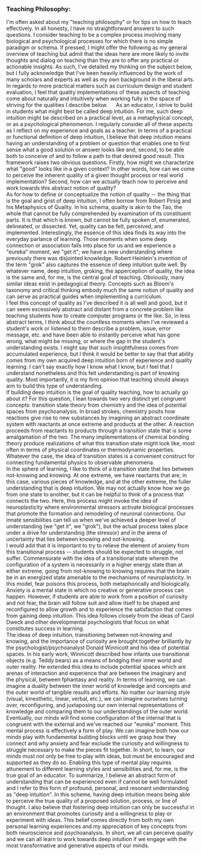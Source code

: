 ### Teaching Philosophy:  
I'm often asked about my "teaching philosophy" or for tips on how to teach effectively.  In all honesty, I have no straightforward answers to such questions.  I consider teaching to be a complex process involving many biological and psychological processes for which there is no simple paradigm or schema.  If pressed, I might offer the following as my general overview of teaching but admit that the ideas here are more likely to invite thoughts and dialog on teaching than they are to offer any practical or actionable insights.  As such, I've detailed my thinking on the subject below, but I fully acknowledge that I've been heavily influenced by the work of many scholars and experts as well as my own background in the liberal arts.  In regards to more practical matters such as curriculum design and student evaluation, I feel that quality implementations of these aspects of teaching come about naturally and intuitively when working fully in the space of striving for the qualities I describe below.
&emsp; As an educator, I strive to build in students what might best be called deep intuition.  For me, such deep intuition might be described on a practical level, as a metaphysical concept, or as a psychological phenomenon.  I regularly consider all of these aspects as I reflect on my experience and goals as a teacher.  In terms of a practical or functional definition of deep intuition, I believe that deep intuition means having an understanding of a problem or question that enables one to first sense what a good solution or answer looks like and, second, to be able both to conceive of and to follow a path to that desired good result.  This framework raises two obvious questions.  Firstly, how might we characterize what "good" looks like in a given context?  In other words, how can we come to perceive the inherent quality of a given thought process or real world implementation?  Second, how can we actually teach now to perceive and work towards this abstract notion of quality?  
    As for how to define or conceptualize the notion of quality -- the thing that is the goal and grist of deep intuition, I often borrow from Robert Pirsig and his Metaphysics of Quality.  In his schema, quality is akin to the Tao, the whole that cannot be fully comprehended by examination of its constituent parts.  It is that which is known, but cannot be fully spoken of, enumerated, delineated, or dissected.  Yet, quality can be felt, perceived, and implemented.  Interestingly, the essence of this idea finds its way into the everyday parlance of learning.  Those moments when some deep connection or association falls into place for us and we experience a "eureka" moment, we "get it"; we have a new understanding where previously there was disjointed knowledge.  Robert Heinlein's invention of the term "grok" also captures the essence of deep intuition quite well.  By whatever name, deep intuition, groking, the apperception of quality, the idea is the same and, for me, is the central goal of teaching.  Obviously, many similar ideas exist in pedagogical theory.  Concepts such as Bloom's taxonomy and critical thinking embody much the same notion of quality and can serve as practical guides when implementing a curriculum.  
    I feel this concept of quality as I've described it is all well and good, but it can seem excessively abstract and distant from a concrete problem like teaching students how to create computer programs or the like.  So, in less abstract terms, I think about the countless moments when I've reviewed a student's work or listened to them describe a problem, issue, error message, etc. and have been able to instantly perceive what has gone wrong, what might be missing, or where the gap in the student's understanding exists.  I might say that such insightfulness comes from accumulated experience, but I think it would be better to say that that ability comes from my own acquired deep intuition born of experience and quality learning.  I can't say exactly how I know what I know, but I feel that I understand nonetheless and this felt understanding is part of knowing quality.  Most importantly, it is my firm opinion that teaching should always aim to build this type of understanding.  
    If building deep intuition is the goal of quality teaching, how to actually go about it?  For this question, I lean towards two very distinct yet congruent concepts: transition state theory from chemistry and the idea of potential spaces from psychoanalysis.  In broad strokes, chemistry posits how reactions give rise to new substances by imagining an abstract coordinate system with reactants at once extreme and products at the other.  A reaction proceeds from reactants to products through a transition state that is some amalgamation of the two.  The many implementations of chemical bonding theory produce realizations of what this transition state might look like, most often in terms of physical coordinates or thermodynamic properties.  Whatever the case, the idea of transition states is a convenient construct for connecting fundamental physics to observable phenomena.  
    In the sphere of learning, I like to think of a transition state that lies between not-knowing and knowing.  At one extreme, we have reactants that are, in this case, various pieces of knowledge, and at the other extreme, the fuller understanding that is deep intuition.  We may not actually know how we go from one state to another, but it can be helpful to think of a process that connects the two.  Here, this process might invoke the idea of neuroplasticity where environmental stressors activate biological processes that promote the formation and remodeling of neuronal connections.  Our innate sensibilities can tell us when we've achieved a deeper level of understanding (we "get it", we "grok"), but the actual process takes place under a drive for understanding (the stressor) and in the arena of uncertainty that lies between knowing and not-knowing.  
    I would add that it is important to try to relieve the element of anxiety from this transitional process -- students should be expected to struggle, not suffer.  Commensurate with the idea of a transitional state wherein the configuration of a system is necessarily in a higher energy state than at either extreme, going from not-knowing to knowing requires that the brain be in an energized state amenable to the mechanisms of neuroplasticity.  In this model, fear poisons this process, both metaphorically and biologically.  Anxiety is a mental state in which no creative or generative process can happen.  However, if students are able to work from a position of curiosity and not fear, the brain will follow suit and allow itself to be shaped and reconfigured to allow growth and to experience the satisfaction that comes from gaining deep intuition.  This idea follows closely from the ideas of Carol Dweck and other developmental psychologists that focus on what constitutes success in learning.  
    The ideas of deep intuition, transitioning between not-knowing and knowing, and the importance of curiosity are brought together brilliantly by the psychologist/psychoanalyst Donald Winnicott and his idea of potential spaces.  In his early work, Winnicott described how infants use transitional objects (e.g. Teddy bears) as a means of bridging their inner world and outer reality.  He extended this idea to include potential spaces which are arenas of interaction and experience that are between the imaginary and the physical, between fphantasy and reality.  In terms of learning, we can imagine a duality between the inner world of knowledge and concepts and the outer world of tangible results and efforts.  No matter our learning style (visual, kinesthetic, linear, verbal, etc.), we can imagine ourselves turning over, reconfiguring, and juxtaposing our own internal representations of knowledge and comparing them to our understandings of the outer world.  Eventually, our minds will find some configuration of the internal that is congruent with the external and we've reached our "eureka" moment.  This mental process is effectively a form of play.  We can imagine both how our minds play with fundamental building blocks until we grasp how they connect and why anxiety and fear exclude the curiosity and willingness to struggle necessary to make the pieces fit together.  In short, to learn, our minds must not only be free to play with ideas, but must be encouraged and supported as they do so.  Enabling this type of mental play requires attunement to different learning styles and sensibilities and, for me, is the true goal of an educator.
    To summarize, I believe an abstract form of understanding that can be experienced even if cannot be well formulated and I refer to this form of profound, personal, and resonant understanding as "deep intuition".  In this scheme, having deep intuition means being able to perceive the true quality of a proposed solution, process, or line of thought.  I also believe that fostering deep intuition can only be successful in an environment that promotes curiosity and a willingness to play or experiment with ideas.  This belief comes directly from both my own personal learning experiences and my appreciation of key concepts from both neuroscience and psychoanalysis.  In short, we all can perceive quality and we can all learn to work towards deep intuition if we engage with the most transformative and generative aspects of our minds. 
